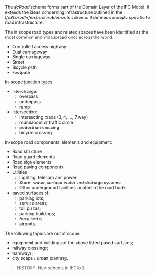 The _IfcRoad_ schema forms part of the Domain Layer of the IFC Model. It extends the ideas concerning infrastructure outlined in the _IfcSharedInfrastructureElements_ schema. It defines concepts specific to road infrastructure.

The in scope road types and related spaces have been identified as the most common and widespread ones across the world: 

- Controlled access highway
- Dual carriageway
- Single carriageway
- Street
- Bicycle path
- Footpath

In-scope junction types:
- Interchange:
  - overpass
  - underpass
  - ramp
- Intersection:
  - Intersecting roads (3, 4, …, 7 way)
  - roundabout or traffic circle
  - pedestrian crossing
  - bicycle crossing

In-scope road components, elements and equipment:

- Road structure
- Road guard elements
- Road sign elements
- Road paving components
- Utilities
  - Lighting, telecom and power
  - Storm-water, surface-water and drainage systems
  - Other underground facilities located in the road body.
- paved surfaces of:
  - parking lots;
  - service areas;
  - toll plazas;
  - parking buildings;
  - ferry ports;
  - airports.

The following topics are out of scope:

- equipment and buildings of the above listed paved surfaces;
- railway crossings;
- tramways;
- city scape / urban planning.

> HISTORY&nbsp; New schema in IFC4x3.
